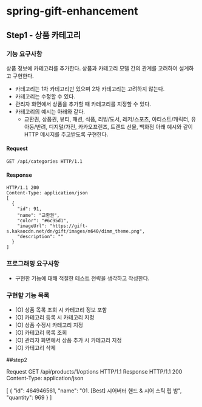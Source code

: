 # spring-gift-enhancement
## Step1 - 상품 카테고리
### 기능 요구사항
상품 정보에 카테고리를 추가한다. 상품과 카테고리 모델 간의 관계를 고려하여 설계하고 구현한다.
- 카테고리는 1차 카테고리만 있으며 2차 카테고리는 고려하지 않는다.
- 카테고리는 수정할 수 있다.
- 관리자 화면에서 상품을 추가할 때 카테고리를 지정할 수 있다.
- 카테고리의 예시는 아래와 같다.
    - 교환권, 상품권, 뷰티, 패션, 식품, 리빙/도서, 레저/스포츠, 아티스트/캐릭터, 유아동/반려, 디지털/가전, 카카오프렌즈, 트렌드 선물, 백화점
      아래 예시와 같이 HTTP 메시지를 주고받도록 구현한다.
#### Request
```http
GET /api/categories HTTP/1.1
```
#### Response
```http
HTTP/1.1 200 
Content-Type: application/json
[
  {
    "id": 91,
    "name": "교환권",
    "color": "#6c95d1",
    "imageUrl": "https://gift-s.kakaocdn.net/dn/gift/images/m640/dimm_theme.png",
    "description": ""
  }
]
```
### 프로그래밍 요구사항
- 구현한 기능에 대해 적절한 테스트 전략을 생각하고 작성한다.

### 구현할 기능 목록
- [O] 상품 목록 조회 시 카테고리 정보 포함
- [O] 카테고리 등록 시 카테고리 지정
- [O] 상품 수정시 카테고리 지정
- [O] 카테고리 목록 조회
- [O] 관리자 화면에서 상품 추가 시 카테고리 지정
- [O] 카테고리 삭제

##step2

Request
GET /api/products/1/options HTTP/1.1
Response
HTTP/1.1 200
Content-Type: application/json

[
{
"id": 464946561,
"name": "01. [Best] 시어버터 핸드 & 시어 스틱 립 밤",
"quantity": 969
}
]
